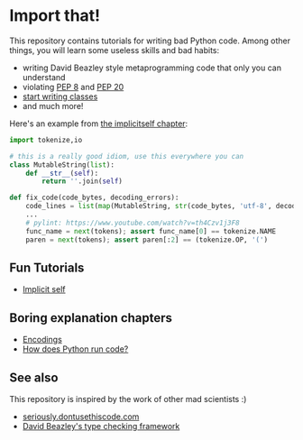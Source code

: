 # Import that!

This repository contains tutorials for writing bad Python code. Among other
things, you will learn some useless skills and bad habits:

- writing David Beazley style metaprogramming code that only you can understand
- violating [PEP 8][] and [PEP 20][]
- [start writing classes](https://www.youtube.com/watch?v=o9pEzgHorH0)
- and much more!

[PEP 8]: https://www.python.org/dev/peps/pep-0008/
[PEP 20]: https://www.python.org/dev/peps/pep-0020/

Here's an example from [the implicitself chapter](fun/implicitself.md):

```python
import tokenize,io

# this is a really good idiom, use this everywhere you can
class MutableString(list):
    def __str__(self):
        return ''.join(self)

def fix_code(code_bytes, decoding_errors):
    code_lines = list(map(MutableString, str(code_bytes, 'utf-8', decoding_errors).split('\n')))
    ...
    # pylint: https://www.youtube.com/watch?v=th4Czv1j3F8
    func_name = next(tokens); assert func_name[0] == tokenize.NAME
    paren = next(tokens); assert paren[:2] == (tokenize.OP, '(')
```

## Fun Tutorials
- [Implicit self](fun/implicitself.md)

## Boring explanation chapters
- [Encodings](boring/encodings.md)
- [How does Python run code?](boring/how-python-runs-code.md)

## See also
This repository is inspired by the work of other mad scientists :)
- [seriously.dontusethiscode.com](http://seriously.dontusethiscode.com/)
- [David Beazley's type checking framework](https://www.youtube.com/watch?v=js_0wjzuMfc)
